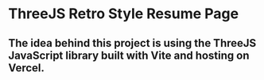 # ThreeJS Retro Style Resume Page
## The idea behind this project is using the ThreeJS JavaScript library built with Vite and hosting on Vercel. 
